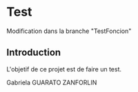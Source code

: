 # Test
Modification dans la branche "TestFoncion"

## Introduction
L'objetif de ce projet est de faire un test.

Gabriela GUARATO ZANFORLIN
